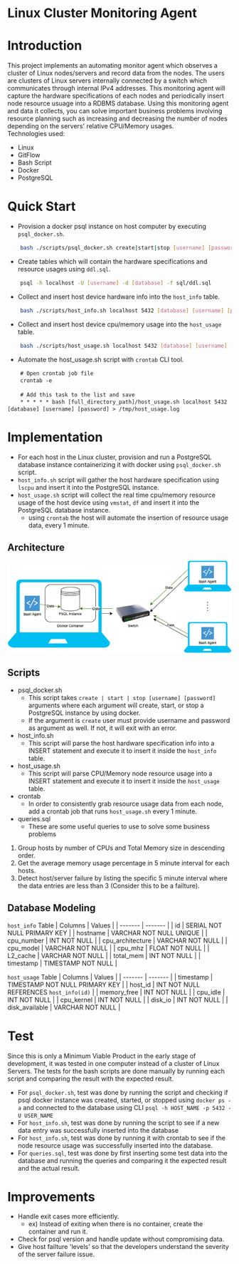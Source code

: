 # Linux Cluster Monitoring Agent

# Introduction
This project implements an automating monitor agent which observes a cluster of Linux nodes/servers and record data from the nodes. The users are clusters of Linux servers internally connected by a switch which communicates through internal IPv4 addresses. This monitoring agent will capture the hardware specifications of each nodes and periodically insert node resource usuage into a RDBMS database. Using this monitoring agent and data it collects, you can solve important business problems involving resource planning such as increasing and decreasing the number of nodes depending on the servers' relative CPU/Memory usages.<br/>
Technologies used: <br/>
* Linux 
* GitFlow
* Bash Script
* Docker
* PostgreSQL

# Quick Start
* Provision a docker psql instance on host computer by executing `psql_docker.sh`.
```bash
    bash ./scripts/psql_docker.sh create|start|stop [username] [password]
```
* Create tables which will contain the hardware specifications and resource usages using `ddl.sql`.
```bash
    psql -h localhost -U [username] -d [database] -f sql/ddl.sql
```
* Collect and insert host device hardware info into the `host_info` table.
```bash
    bash ./scripts/host_info.sh localhost 5432 [database] [username] [password]
```
* Collect and insert host device cpu/memory usage into the `host_usage` table.
```bash
    bash ./scripts/host_usage.sh localhost 5432 [database] [username] [password]
```
* Automate the host_usage.sh script with `crontab` CLI tool.
```
    # Open crontab job file
    crontab -e
    
    # Add this task to the list and save
    * * * * * bash [full_directory_path]/host_usage.sh localhost 5432 [database] [username] [password] > /tmp/host_usage.log
```
# Implementation
- For each host in the Linux cluster, provision and run a PostgreSQL database instance containerizing it with docker using `psql_docker.sh` script.
- `host_info.sh` script will gather the host hardware specification using `lscpu` and insert it into the PostgreSQL instance.
- `host_usage.sh` script will collect the real time cpu/memory resource usage of the host device using `vmstat`, `df` and insert it into the PostgreSQL database instance.
  - using `crontab` the host will automate the insertion of resource usage data, every 1 minute.
## Architecture
![my image](./assets/linux_sql_architecture.png)

## Scripts
- psql_docker.sh
    - This script takes `create | start | stop [username] [password]` arguments where each argument will create, start, or stop a PostgreSQL instance by using docker.
    - If the argument is `create` user must provide username and password as argument as well. If not, it will exit with an error.
- host_info.sh
    - This script will parse the host hardware specification info into a INSERT statement and execute it to insert it inside the `host_info` table. 
- host_usage.sh
    - This script will parse CPU/Memory node resource usage into a INSERT statement and execute it to insert it inside the `host_usage` table.
- crontab
    - In order to consistently grab resource usage data from each node, add a crontab job that runs `host_usage.sh` every 1 minute.
- queries.sql
    - These are some useful queries to use to solve some business problems
1. Group hosts by number of CPUs and Total Memory size in descending order.
2. Get the average memory usage percentage in 5 minute interval for each hosts.
3. Detect host/server failure by listing the specific 5 minute interval where the data entries are less than 3 (Consider this to be a failture).

## Database Modeling
`host_info` Table
| Columns | Values  |
| ------- | ------- |
| id | SERIAL NOT NULL PRIMARY KEY |
| hostname | VARCHAR NOT NULL UNIQUE |
| cpu_number | INT NOT NULL |
| cpu_architecture | VARCHAR NOT NULL |
| cpu_model | VARCHAR NOT NULL |
| cpu_mhz | FLOAT NOT NULL |
| L2_cache | VARCHAR NOT NULL |
| total_mem | INT NOT NULL |
| timestamp | TIMESTAMP NOT NULL |

`host_usage` Table
| Columns | Values  |
| ------- | ------- |
| timestamp | TIMESTAMP NOT NULL PRIMARY KEY |
| host_id | INT NOT NULL REFERENCES `host_info(id)` |
| memory_free | INT NOT NULL |
| cpu_idle | INT NOT NULL |
| cpu_kernel | INT NOT NULL |
| disk_io | INT NOT NULL |
| disk_available | VARCHAR NOT NULL |

# Test
Since this is only a Minimum Viable Product in the early stage of development, it was tested in one computer instead of a cluster of Linux Servers. The tests for the bash scripts are done manually by running each script and comparing the result with the expected result. 
- For `psql_docker.sh`, test was done by running the script and checking if psql docker instance was created, started, or stopped using `docker ps -a` and connected to the database using CLI `psql -h HOST_NAME -p 5432 -U USER_NAME`
- For `host_info.sh`, test was done by running the script to see if a new data entry was successfully inserted into the database
- For `host_info.sh`, test was done by running it with crontab to see if the node resource usage was successfully inserted into the database.
- For `queries.sql`, test was done by first inserting some test data into the database and running the queries and comparing it the expected result and the actual result.

# Improvements
- Handle exit cases more efficiently.
    - ex) Instead of exiting when there is no container, create the container and run it.
- Check for psql version and handle update without compromising data.
- Give host failture 'levels' so that the developers understand the severity of the server failure issue.
